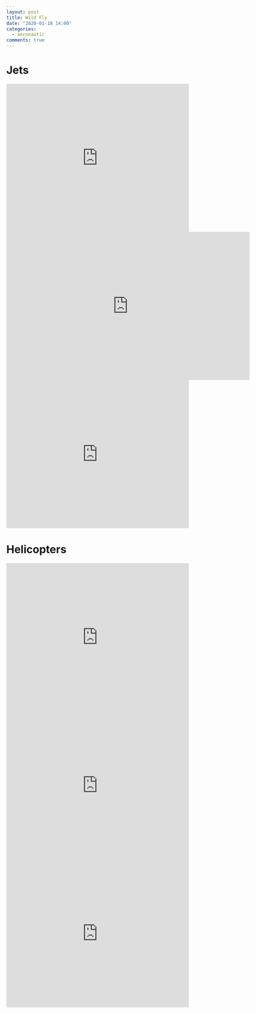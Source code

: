 ```yaml
---
layout: post
title: Wild Fly
date: "2020-01-18 14:00"
categories:
  - aeronautic
comments: true
---
```


# Jets

<iframe title="YouTube video player" width="480" height="390" src="https://www.youtube.com/embed/nltc_dq_VXI" frameborder="0" allow="autoplay; encrypted-media" allowfullscreen></iframe>

<iframe title="YouTube video player" width="640" height="390" src="https://www.youtube.com/embed/MeYnhMC_nM0" frameborder="0" allow="autoplay; encrypted-media" allowfullscreen></iframe>

<iframe title="YouTube video player" width="480" height="390" src="https://www.youtube.com/embed/mVNOmP0QIAQ" frameborder="0" allow="autoplay; encrypted-media" allowfullscreen></iframe>

# Helicopters

<iframe title="YouTube video player" width="480" height="390" src="https://www.youtube.com/embed/j6uIsGebsiE" frameborder="0" allow="autoplay; encrypted-media" allowfullscreen></iframe>

<iframe title="YouTube video player" width="480" height="390" src="https://www.youtube.com/embed/3jcXi_nlJDI" frameborder="0" allow="autoplay; encrypted-media" allowfullscreen></iframe>

<iframe title="YouTube video player" width="480" height="390" src="https://www.youtube.com/embed/f9SuWBE0PEg" frameborder="0" allow="autoplay; encrypted-media" allowfullscreen></iframe>